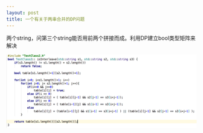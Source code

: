 ```yaml
---
layout: post
title: 一个有关于两串合并的DP问题
---
```

两个string，问第三个string能否用前两个拼接而成。利用DP建立bool类型矩阵来解决<br>

![CodesCut-04-25](https://github.com/Santisco/Santisco.github.io/raw/master/CodesCuts/CodesCut-04-25.png)<br>


